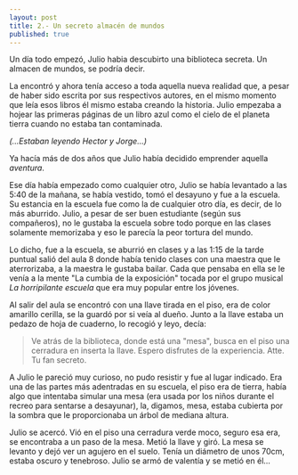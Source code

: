 ```yaml
---
layout: post
title: 2.- Un secreto almacén de mundos
published: true
---
```

Un día todo empezó, Julio habia descubirto una biblioteca secreta. Un almacen de mundos, se podría decir.

La encontró y ahora tenía acceso a toda aquella nueva realidad que, a pesar de haber sido escrita por sus respectivos autores, en el mismo momento que leía esos libros él mismo estaba creando la historia. Julio empezaba a hojear las primeras páginas de un libro azul como el cielo de el planeta tierra cuando no estaba tan contaminada.

_(...Estaban leyendo Hector y Jorge...)_

Ya hacía más de dos años que Julio había decidido emprender aquella _aventura_.

Ese día había empezado como cualquier otro, Julio se había levantado a las 5:40 de la mañana, se había vestido, tomó el desayuno y fue a la escuela. Su estancia en la escuela fue como la de cualquier otro día, es decir, de lo más aburrido. Julio, a pesar de ser buen estudiante (según sus compañeros), no le gustaba la escuela sobre todo porque en las clases solamente memorizaba y eso le parecía la peor tortura del mundo.

Lo dicho, fue a la escuela, se aburrió en clases y a las 1:15 de la tarde puntual salió del aula 8 donde había tenido clases con una maestra que le aterrorizaba, a la maestra le gustaba bailar. Cada que pensaba en ella se le venía a la mente "La cumbia de la exposición" tocada por el grupo musical _La horripilante escuela_ que era muy popular entre los jóvenes. 

Al salir del aula se encontró con una llave tirada en el piso, era de color amarillo cerilla, se la guardó por si veía al dueño. Junto a la llave estaba un pedazo de hoja de cuaderno, lo recogió y leyo, decía:

> Ve atrás de la biblioteca, donde está una "mesa", busca en el piso una cerradura en inserta la llave. Espero disfrutes de la experiencia.
> Atte. Tu fan secreto.

A Julio le pareció muy curioso, no pudo resistir y fue al lugar indicado. Era una de las partes más adentradas en su escuela, el piso era de tierra, había algo que intentaba simular una mesa (era usada por los niños durante el recreo para sentarse a desayunar), la, digamos, mesa, estaba cubierta por la sombra que le proporcionaba un árbol de mediana altura.

Julio se acercó. Vió en el piso una cerradura verde moco, seguro esa era, se encontraba a un paso de la mesa. Metió la llave y giró. La mesa se levanto y dejó ver un agujero en el suelo. Tenía un diámetro de unos 70cm, estaba oscuro y tenebroso. Julio se armó de valentía y se metió en él...
